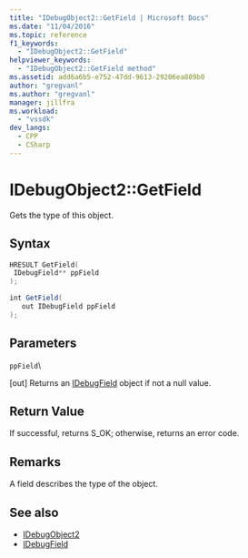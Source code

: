 ```yaml
---
title: "IDebugObject2::GetField | Microsoft Docs"
ms.date: "11/04/2016"
ms.topic: reference
f1_keywords:
  - "IDebugObject2::GetField"
helpviewer_keywords:
  - "IDebugObject2::GetField method"
ms.assetid: add6a6b5-e752-47dd-9613-29206ea809b0
author: "gregvanl"
ms.author: "gregvanl"
manager: jillfra
ms.workload:
  - "vssdk"
dev_langs:
  - CPP
  - CSharp
---
```

# IDebugObject2::GetField
Gets the type of this object.

## Syntax

```cpp
HRESULT GetField(
 IDebugField** ppField
);
```

```csharp
int GetField(
   out IDebugField ppField
);
```

## Parameters
 `ppField`\

 [out] Returns an [IDebugField](../../../extensibility/debugger/reference/idebugfield.md) object if not a null value.

## Return Value
 If successful, returns S_OK; otherwise, returns an error code.

## Remarks
 A field describes the type of the object.

## See also
- [IDebugObject2](../../../extensibility/debugger/reference/idebugobject2.md)
- [IDebugField](../../../extensibility/debugger/reference/idebugfield.md)